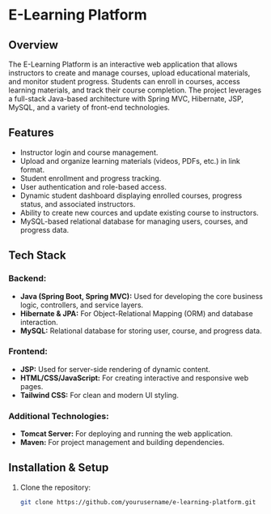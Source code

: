# E-Learning Platform

## Overview
The E-Learning Platform is an interactive web application that allows instructors to create and manage courses, upload educational materials, and monitor student progress. Students can enroll in courses, access learning materials, and track their course completion. The project leverages a full-stack Java-based architecture with Spring MVC, Hibernate, JSP, MySQL, and a variety of front-end technologies.

## Features
- Instructor login and course management.
- Upload and organize learning materials (videos, PDFs, etc.) in link format.
- Student enrollment and progress tracking.
- User authentication and role-based access.
- Dynamic student dashboard displaying enrolled courses, progress status, and associated instructors.
- Ability to create new cources and update existing course to instructors.
- MySQL-based relational database for managing users, courses, and progress data.
  
## Tech Stack
### Backend:
- **Java (Spring Boot, Spring MVC):** Used for developing the core business logic, controllers, and service layers.
- **Hibernate & JPA:** For Object-Relational Mapping (ORM) and database interaction.
- **MySQL:** Relational database for storing user, course, and progress data.

### Frontend:
- **JSP:** Used for server-side rendering of dynamic content.
- **HTML/CSS/JavaScript:** For creating interactive and responsive web pages.
- **Tailwind CSS:** For clean and modern UI styling.

### Additional Technologies:
- **Tomcat Server:** For deploying and running the web application.
- **Maven:** For project management and building dependencies.

## Installation & Setup
1. Clone the repository:
   ```bash
   git clone https://github.com/yourusername/e-learning-platform.git
